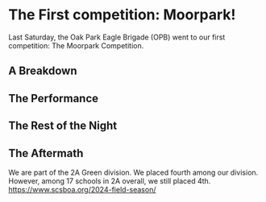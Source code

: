 # The First competition: Moorpark!
Last Saturday, the Oak Park Eagle Brigade (OPB) went to our first competition: The Moorpark Competition. 

## A Breakdown


## The Performance


## The Rest of the Night


## The Aftermath
We are part of the 2A Green division. We placed fourth among our division. However, among 17 schools in 2A overall, we still placed 4th. 
https://www.scsboa.org/2024-field-season/
